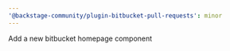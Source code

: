 ```yaml
---
'@backstage-community/plugin-bitbucket-pull-requests': minor
---
```


Add a new bitbucket homepage component
